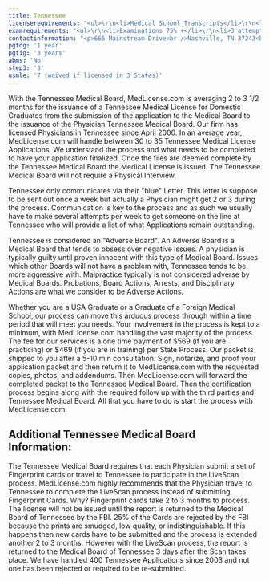 ```yaml
---
title: Tennessee
licenserequirements: "<ul>\r\n<li>Medical School Transcripts</li>\r\n<li>2 Physician Reference Letters</li>\r\n<li>All State Medical Licenses (past/present)</li>\r\n<li>Criminal Background Check</li>\r\n<li>Examination Scores</li>\r\n<li>Internships/Residencies/Fellowships</li>\r\n<li>ECFMG / 5th Pathway</li>\r\n</ul>"
examrequirements: "<ul>\r\n<li>Examinations 75% +</li>\r\n<li>3 attempt limit - Step 3 of the USMLE</li>\r\n<li>7 year limit - USMLE</li>\r\n<li>1 year PGY for USA Grads</li>\r\n<li>3 year PGY for International Grads</li>\r\n<li>No 10 year rule - No SPEX</li>\r\n<li>State Exam Accepted if Pre-1975</li>\r\n</ul>"
contactinformation: "<p>665 Mainstream Drive<br />Nashville, TN 37243<br />Phone: (615) 532-4384<br />Fax: (615) 253-4484</p>\r\n<p><a href=\"https://www.tn.gov/health\">health.state.tn.us</a></p>"
pgtdg: '1 year'
pgtig: '3 years'
abms: 'No'
step3: '3'
usmle: '7 (waived if licensed in 3 States)'
---
```


<p>With the Tennessee Medical Board, MedLicense.com is averaging 2 to 3 1/2 months for the issuance of a Tennessee Medical License for Domestic Graduates from the submission of the application to the Medical Board to the issuance of the Physician Tennessee Medical Board. Our firm has licensed Physicians in Tennessee since April 2000. In an average year, MedLicense.com will handle between 30 to 35 Tennessee Medical License Applications. We understand the process and what needs to be completed to have your application finalized. Once the files are deemed complete by the Tennessee Medical Board the Medical License is issued. The Tennessee Medical Board will not require a Physical Interview.</p>
<p>Tennessee only communicates via their "blue" Letter. This letter is suppose to be sent out once a week but actually a Physician might get 2 or 3 during the process. Communication is key to the process and as such we usually have to make several attempts per week to get someone on the line at Tennessee who will provide a list of what Applications remain outstanding.</p>
<p>Tennessee is considered an "Adverse Board". An Adverse Board is a Medical Board that tends to obsess over negative issues. A physician is typically guilty until proven innocent with this type of Medical Board. Issues which other Boards will not have a problem with, Tennessee tends to be more aggressive with. Malpractice typically is not considered adverse by Medical Boards. Probations, Board Actions, Arrests, and Disciplinary Actions are what we consider to be Adverse Actions.</p>
<p>Whether you are a USA Graduate or a Graduate of a Foreign Medical School, our process can move this arduous process through within a time period that will meet you needs. Your involvement in the process is kept to a minimum, with MedLicense.com handling the vast majority of the process. The fee for our services is a one time payment of $569 (if you are practicing) or $469 (if you are in training) per State Process. Our packet is shipped to you after a 5-10 min consultation. Sign, notarize, and proof your application packet and then return it to MedLicense.com with the requested copies, photos, and addendums. Then MedLicense.com will forward the completed packet to the Tennessee Medical Board. Then the certification process begins along with the required follow up with the third parties and Tennessee Medical Board. All that you have to do is start the process with MedLicense.com.</p>
<h2 id="mcetoc_1ce9lbl2v0">Additional Tennessee Medical Board Information:</h2>
<p>The Tennessee Medical Board requires that each Physician submit a set of Fingerprint cards or travel to Tennessee to participate in the LiveScan process. MedLicense.com highly recommends that the Physician travel to Tennessee to complete the LiveScan process instead of submitting Fingerprint Cards. Why? Fingerprint cards take 2 to 3 months to process. The license will not be issued until the report is returned to the Medical Board of Tennessee by the FBI. 25% of the Cards are rejected by the FBI because the prints are smudged, low quality, or indistinguishable. If this happens then new cards have to be submitted and the process is extended another 2 to 3 months. However with the LiveScan process, the report is returned to the Medical Board of Tennessee 3 days after the Scan takes place. We have handled 400 Tennessee Applications since 2003 and not one has been rejected or required to be re-submitted.</p>